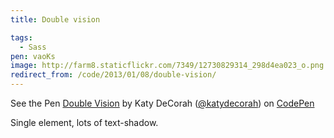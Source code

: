 ```yaml
---
title: Double vision

tags:
  - Sass
pen: vaoKs
image: http://farm8.staticflickr.com/7349/12730829314_298d4ea023_o.png
redirect_from: /code/2013/01/08/double-vision/
---
```


<p data-height="400" data-theme-id="97" data-slug-hash="vaoKs" data-user="katydecorah" data-default-tab="result" class='codepen'>See the Pen <a href='http://codepen.io/katydecorah/pen/vaoKs'>Double Vision</a> by Katy DeCorah (<a href='http://codepen.io/katydecorah'>@katydecorah</a>) on <a href='http://codepen.io'>CodePen</a></p>

Single element, lots of text-shadow.
